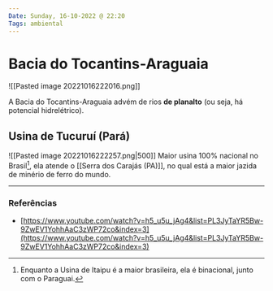 ```yaml
---
Date: Sunday, 16-10-2022 @ 22:20
Tags: ambiental
---
```

# Bacia do Tocantins-Araguaia
![[Pasted image 20221016222016.png]]

A Bacia do Tocantins-Araguaia advém de rios **de planalto** (ou seja, há potencial hidrelétrico). 

## Usina de Tucuruí (Pará)
![[Pasted image 20221016222257.png|500]]
Maior usina 100% nacional no Brasil[^1], ela atende o [[Serra dos Carajás (PA)]], no qual está a maior jazida de minério de ferro do mundo.

---
### Referências
- [https://www.youtube.com/watch?v=h5_u5u_jAg4&list=PL3JyTaYR5Bw-9ZwEV1YohhAaC3zWP72co&index=3](https://www.youtube.com/watch?v=h5_u5u_jAg4&list=PL3JyTaYR5Bw-9ZwEV1YohhAaC3zWP72co&index=3)

[^1]: Enquanto a Usina de Itaipu é a maior brasileira, ela é binacional, junto com o Paraguai.